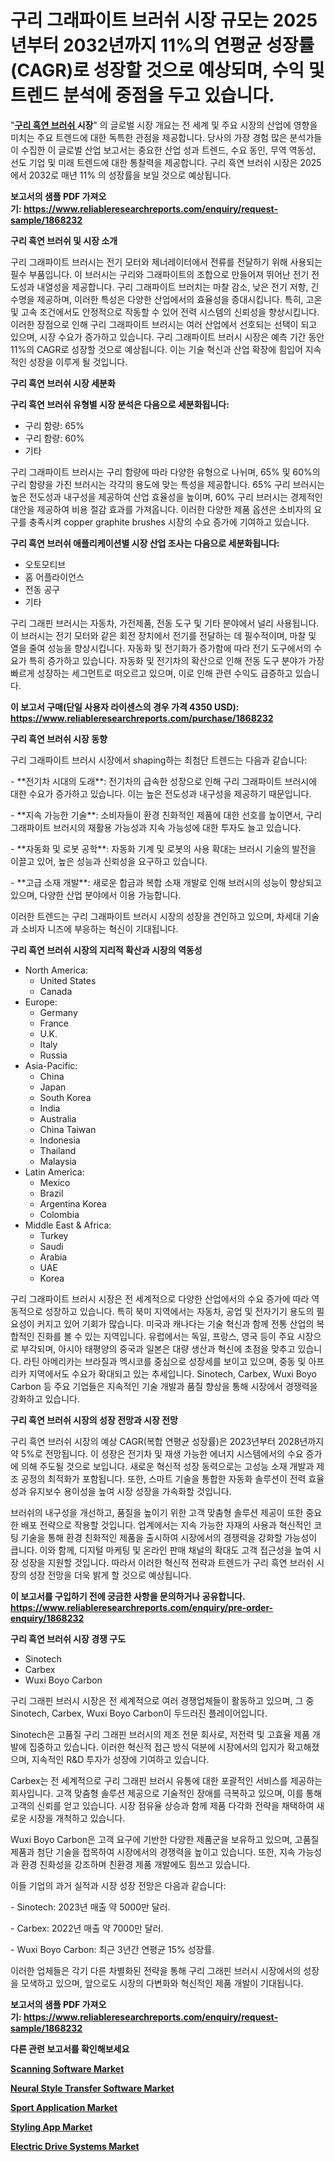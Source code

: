 <p><h1>구리 그래파이트 브러쉬 시장 규모는 2025년부터 2032년까지 11%의 연평균 성장률(CAGR)로 성장할 것으로 예상되며, 수익 및 트렌드 분석에 중점을 두고 있습니다.</h1></p><p>"<strong><a href="https://www.reliableresearchreports.com/copper-graphite-brushes-r1868232?utm_campaign=105&utm_medium=7&utm_source=Github&utm_content=ia&utm_term=07032025&utm_id=copper-graphite-brushes">구리 흑연 브러쉬&nbsp;</a></strong><strong>시장</strong>" 의 글로벌 시장 개요는 전 세계 및 주요 시장의 산업에 영향을 미치는 주요 트렌드에 대한 독특한 관점을 제공합니다. 당사의 가장 경험 많은 분석가들이 수집한 이 글로벌 산업 보고서는 중요한 산업 성과 트렌드, 수요 동인, 무역 역동성, 선도 기업 및 미래 트렌드에 대한 통찰력을 제공합니다. 구리 흑연 브러쉬 시장은 2025에서 2032로 매년 11% 의 성장률을 보일 것으로 예상됩니다.&nbsp;</p>
<p><strong>보고서의 샘플 PDF 가져오기:&nbsp;<a href="https://www.reliableresearchreports.com/enquiry/request-sample/1868232?utm_campaign=105&utm_medium=7&utm_source=Github&utm_content=ia&utm_term=07032025&utm_id=copper-graphite-brushes">https://www.reliableresearchreports.com/enquiry/request-sample/1868232</a></strong></p>
<p><strong>구리 흑연 브러쉬 및 시장 소개</strong></p>
<p><p>구리 그래파이트 브러시는 전기 모터와 제너레이터에서 전류를 전달하기 위해 사용되는 필수 부품입니다. 이 브러시는 구리와 그래파이트의 조합으로 만들어져 뛰어난 전기 전도성과 내열성을 제공합니다. 구리 그래파이트 브러치는 마찰 감소, 낮은 전기 저항, 긴 수명을 제공하며, 이러한 특성은 다양한 산업에서의 효율성을 증대시킵니다. 특히, 고온 및 고속 조건에서도 안정적으로 작동할 수 있어 전력 시스템의 신뢰성을 향상시킵니다. 이러한 장점으로 인해 구리 그래파이트 브러시는 여러 산업에서 선호되는 선택이 되고 있으며, 시장 수요가 증가하고 있습니다. 구리 그래파이트 브러시 시장은 예측 기간 동안 11%의 CAGR로 성장할 것으로 예상됩니다. 이는 기술 혁신과 산업 확장에 힘입어 지속적인 성장을 이루게 될 것입니다.</p></p>
<p><strong>구리 흑연 브러쉬 시장 세분화</strong></p>
<p><strong>구리 흑연 브러쉬 유형별 시장 분석은 다음으로 세분화됩니다:</strong></p>
<p><ul><li>구리 함량: 65%</li><li>구리 함량: 60%</li><li>기타</li></ul></p>
<p><p>구리 그래파이트 브러시는 구리 함량에 따라 다양한 유형으로 나뉘며, 65% 및 60%의 구리 함량을 가진 브러시는 각각의 용도에 맞는 특성을 제공합니다. 65% 구리 브러시는 높은 전도성과 내구성을 제공하여 산업 효율성을 높이며, 60% 구리 브러시는 경제적인 대안을 제공하여 비용 절감 효과를 가져옵니다. 이러한 다양한 제품 옵션은 소비자의 요구를 충족시켜 copper graphite brushes 시장의 수요 증가에 기여하고 있습니다.</p></p>
<p><strong>구리 흑연 브러쉬 애플리케이션별 시장 산업 조사는 다음으로 세분화됩니다:</strong></p>
<p><ul><li>오토모티브</li><li>홈 어플라이언스</li><li>전동 공구</li><li>기타</li></ul></p>
<p><p>구리 그래핀 브러시는 자동차, 가전제품, 전동 도구 및 기타 분야에서 널리 사용됩니다. 이 브러시는 전기 모터와 같은 회전 장치에서 전기를 전달하는 데 필수적이며, 마찰 및 열을 줄여 성능을 향상시킵니다. 자동화 및 전기화가 증가함에 따라 전기 도구에서의 수요가 특히 증가하고 있습니다. 자동화 및 전기차의 확산으로 인해 전동 도구 분야가 가장 빠르게 성장하는 세그먼트로 떠오르고 있으며, 이로 인해 관련 수익도 급증하고 있습니다.</p></p>
<p><strong>이 보고서 구매(단일 사용자 라이센스의 경우 가격 4350 USD): <a href="https://www.reliableresearchreports.com/purchase/1868232?utm_campaign=105&utm_medium=7&utm_source=Github&utm_content=ia&utm_term=07032025&utm_id=copper-graphite-brushes">https://www.reliableresearchreports.com/purchase/1868232</a></strong></p>
<p><strong>구리 흑연 브러쉬 시장 동향</strong></p>
<p><p>구리 그래파이트 브러시 시장에서 shaping하는 최첨단 트렌드는 다음과 같습니다:</p><p>- **전기차 시대의 도래**: 전기차의 급속한 성장으로 인해 구리 그래파이트 브러시에 대한 수요가 증가하고 있습니다. 이는 높은 전도성과 내구성을 제공하기 때문입니다.</p><p>- **지속 가능한 기술**: 소비자들이 환경 친화적인 제품에 대한 선호를 높이면서, 구리 그래파이트 브러시의 재활용 가능성과 지속 가능성에 대한 투자도 늘고 있습니다.</p><p>- **자동화 및 로봇 공학**: 자동화 기계 및 로봇의 사용 확대는 브러시 기술의 발전을 이끌고 있어, 높은 성능과 신뢰성을 요구하고 있습니다.</p><p>- **고급 소재 개발**: 새로운 합금과 복합 소재 개발로 인해 브러시의 성능이 향상되고 있으며, 다양한 산업 분야에서 이용 가능합니다.</p><p>이러한 트렌드는 구리 그래파이트 브러시 시장의 성장을 견인하고 있으며, 차세대 기술과 소비자 니즈에 부응하는 혁신이 기대됩니다.</p></p>
<p><strong>구리 흑연 브러쉬 시장의 지리적 확산과 시장의 역동성</strong></p>
<p><ul>
    <li>
        North America:
        <ul>
            <li>United States</li>
            <li>Canada</li>
        </ul>
    </li>
    <li>
        Europe:
        <ul>
            <li>Germany</li>
            <li>France</li>
            <li>U.K.</li>
            <li>Italy</li>
            <li>Russia</li>
        </ul>
    </li>
    <li>
        Asia-Pacific:
        <ul>
            <li>China</li>
            <li>Japan</li>
            <li>South Korea</li>
            <li>India</li>
            <li>Australia</li>
            <li>China Taiwan</li>
            <li>Indonesia</li>
            <li>Thailand</li>
            <li>Malaysia</li>
        </ul>
    </li>
    <li>
        Latin America:
        <ul>
            <li>Mexico</li>
            <li>Brazil</li>
            <li>Argentina Korea</li>
            <li>Colombia</li>
        </ul>
    </li>
    <li>
        Middle East & Africa:
        <ul>
            <li>Turkey</li>
            <li>Saudi</li>
            <li>Arabia</li>
            <li>UAE</li>
            <li>Korea</li>
        </ul>
    </li>
    </ul></p>
<p><p>구리 그래파이트 브러시 시장은 전 세계적으로 다양한 산업에서의 수요 증가에 따라 역동적으로 성장하고 있습니다. 특히 북미 지역에서는 자동차, 공업 및 전자기기 용도의 필요성이 커지고 있어 기회가 많습니다. 미국과 캐나다는 기술 혁신과 함께 전통 산업의 복합적인 진화를 볼 수 있는 지역입니다. 유럽에서는 독일, 프랑스, 영국 등이 주요 시장으로 부각되며, 아시아 태평양의 중국과 일본은 대량 생산과 혁신에 초점을 맞추고 있습니다. 라틴 아메리카는 브라질과 멕시코를 중심으로 성장세를 보이고 있으며, 중동 및 아프리카 지역에서도 수요가 확대되고 있는 추세입니다. Sinotech, Carbex, Wuxi Boyo Carbon 등 주요 기업들은 지속적인 기술 개발과 품질 향상을 통해 시장에서 경쟁력을 강화하고 있습니다.</p></p>
<p><strong>구리 흑연 브러쉬 시장의 성장 전망과 시장 전망</strong></p>
<p><p>구리 흑연 브러쉬 시장의 예상 CAGR(복합 연평균 성장률)은 2023년부터 2028년까지 약 5%로 전망됩니다. 이 성장은 전기차 및 재생 가능한 에너지 시스템에서의 수요 증가에 의해 주도될 것으로 보입니다. 새로운 혁신적 성장 동력으로는 고성능 소재 개발과 제조 공정의 최적화가 포함됩니다. 또한, 스마트 기술을 통합한 자동화 솔루션이 전력 효율성과 유지보수 용이성을 높여 시장 성장을 가속화할 것입니다.</p><p>브러쉬의 내구성을 개선하고, 품질을 높이기 위한 고객 맞춤형 솔루션 제공이 또한 중요한 배포 전략으로 작용할 것입니다. 업계에서는 지속 가능한 자재의 사용과 혁신적인 코팅 기술을 통해 환경 친화적인 제품을 출시하여 시장에서의 경쟁력을 강화할 가능성이 큽니다. 이와 함께, 디지털 마케팅 및 온라인 판매 채널의 확대도 고객 접근성을 높여 시장 성장을 지원할 것입니다. 따라서 이러한 혁신적 전략과 트렌드가 구리 흑연 브러쉬 시장의 성장 전망을 더욱 밝게 할 것으로 예상됩니다.</p></p>
<p><strong>이 보고서를 구입하기 전에 궁금한 사항을 문의하거나 공유합니다. <a href="https://www.reliableresearchreports.com/enquiry/pre-order-enquiry/1868232?utm_campaign=105&utm_medium=7&utm_source=Github&utm_content=ia&utm_term=07032025&utm_id=copper-graphite-brushes">https://www.reliableresearchreports.com/enquiry/pre-order-enquiry/1868232</a></strong></p>
<p><strong>구리 흑연 브러쉬 시장 경쟁 구도</strong></p>
<p><ul><li>Sinotech</li><li>Carbex</li><li>Wuxi Boyo Carbon</li></ul></p>
<p><p>구리 그래핀 브러시 시장은 전 세계적으로 여러 경쟁업체들이 활동하고 있으며, 그 중 Sinotech, Carbex, Wuxi Boyo Carbon이 두드러진 플레이어입니다. </p><p>Sinotech은 고품질 구리 그래핀 브러시의 제조 전문 회사로, 저전력 및 고효율 제품 개발에 집중하고 있습니다. 이러한 혁신적 접근 방식 덕분에 시장에서의 입지가 확고해졌으며, 지속적인 R&D 투자가 성장에 기여하고 있습니다. </p><p>Carbex는 전 세계적으로 구리 그래핀 브러시 유통에 대한 포괄적인 서비스를 제공하는 회사입니다. 고객 맞춤형 솔루션 제공으로 기술적인 장애를 극복하고 있으며, 이를 통해 고객의 신뢰를 얻고 있습니다. 시장 점유율 상승과 함께 제품 다각화 전략을 채택하여 새로운 시장을 개척하고 있습니다.</p><p>Wuxi Boyo Carbon은 고객 요구에 기반한 다양한 제품군을 보유하고 있으며, 고품질 제품과 첨단 기술을 접목하여 시장에서의 경쟁력을 높이고 있습니다. 또한, 지속 가능성과 환경 친화성을 강조하며 친환경 제품 개발에도 힘쓰고 있습니다.</p><p>이들 기업의 과거 실적과 시장 성장 전망은 다음과 같습니다:</p><p>- Sinotech: 2023년 매출 약 5000만 달러.</p><p>- Carbex: 2022년 매출 약 7000만 달러.</p><p>- Wuxi Boyo Carbon: 최근 3년간 연평균 15% 성장률.</p><p>이러한 업체들은 각기 다른 차별화된 전략을 통해 구리 그래핀 브러시 시장에서의 성장을 모색하고 있으며, 앞으로도 시장의 다변화와 혁신적인 제품 개발이 기대됩니다.</p></p>
<p><strong>보고서의 샘플 PDF 가져오기:&nbsp;<a href="https://www.reliableresearchreports.com/enquiry/request-sample/1868232?utm_campaign=105&utm_medium=7&utm_source=Github&utm_content=ia&utm_term=07032025&utm_id=copper-graphite-brushes">https://www.reliableresearchreports.com/enquiry/request-sample/1868232</a></strong></p>
<p><strong></strong></p>
<p><strong></strong></p>
<p><strong></strong></p>
<p><strong></strong></p>
<p><strong>다른 관련 보고서를 확인해보세요</strong></p>
<p><strong><p><a href="https://github.com/siertnamba7u/Market-Research-Report-List-1/blob/main/scanning-software-market.md?utm_campaign=105&utm_medium=7&utm_source=Github&utm_content=ia&utm_term=07032025&utm_id=copper-graphite-brushes">Scanning Software Market</a></p><p><a href="https://github.com/boyertrull4r/Market-Research-Report-List-1/blob/main/neural-style-transfer-software-market.md?utm_campaign=105&utm_medium=7&utm_source=Github&utm_content=ia&utm_term=07032025&utm_id=copper-graphite-brushes">Neural Style Transfer Software Market</a></p><p><a href="https://github.com/joshuagarcia509/Market-Research-Report-List-1/blob/main/sport-application-market.md?utm_campaign=105&utm_medium=7&utm_source=Github&utm_content=ia&utm_term=07032025&utm_id=copper-graphite-brushes">Sport Application Market</a></p><p><a href="https://github.com/lillybosakoi/Market-Research-Report-List-1/blob/main/styling-app-market.md?utm_campaign=105&utm_medium=7&utm_source=Github&utm_content=ia&utm_term=07032025&utm_id=copper-graphite-brushes">Styling App Market</a></p><p><a href="https://github.com/zakkistuey/Market-Research-Report-List-1/blob/main/electric-drive-systems-market.md?utm_campaign=105&utm_medium=7&utm_source=Github&utm_content=ia&utm_term=07032025&utm_id=copper-graphite-brushes">Electric Drive Systems Market</a></p></strong></p>
<p></p>